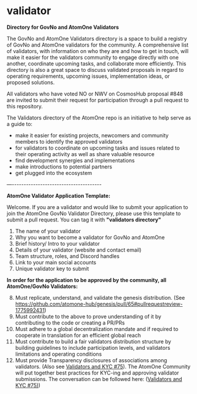 # validator
**Directory for GovNo and AtomOne Validators**

The GovNo and AtomOne Validators directory is a space to build a registry of GovNo and AtomOne validators for the community. A comprehensive list of validators, with information on who they are and how to get in touch, will make it easier for the validators community to engage directly with one another, coordinate upcoming tasks, and collaborate more efficiently. This directory is also a great space to discuss validated proposals in regard to operating requirements, upcoming issues, implementation ideas, or proposed solutions.

All validators who have voted NO or NWV on CosmosHub proposal #848 are invited to submit their request for participation through a pull request to this repository.

The Validators directory of the AtomOne repo is an initiative to help serve as a guide to:

* make it easier for existing projects, newcomers and community members to identify the approved validators
* for validators to coordinate on upcoming tasks and issues related to their operating activity as well as share valuable resource
* find development synergies and implementations
* make introductions to potential partners
* get plugged into the ecosystem
  
—--------------------------------------

**AtomOne Validator Application Template:**

Welcome. If you are a validator and would like to submit your application to join the AtomOne GovNo Validator Directory, please use this template to submit a pull request.
You can tag it with **"validators directory"**

1) The name of your validator
2) Why you want to become a validator for GovNo and AtomOne
3) Brief history/ Intro to your validator
4) Details of your validator (website and contact email)
5) Team structure, roles, and Discord handles
6) Link to your main social accounts
7) Unique validator key to submit

**In order for the application to be approved by the community, all AtomOne/GovNo Validators:**

8) Must replicate, understand, and validate the genesis distribution. (See https://github.com/atomone-hub/genesis/pull/65#pullrequestreview-1775992431)
9) Must contribute to the above to prove understanding of it by contributing to the code or creating a PR/PRs
10) Must adhere to a global decentralization mandate and if required to cooperate in translation for an efficient global reach
11) Must contribute to build a fair validators distribution structure by building guidelines to include participation levels, and validators limitations and operating conditions
12) Must provide Transparency disclosures of associations among validators. (Also see [Validators and KYC #75](https://github.com/atomone-hub/genesis/issues/75#issue-2034573094)). The AtomOne Community will put together best practices for KYC-ing and approving validator submissions. The conversation can be followed here: ([Validators and KYC #75)](https://github.com/atomone-hub/genesis/issues/75#issue-2034573094))
